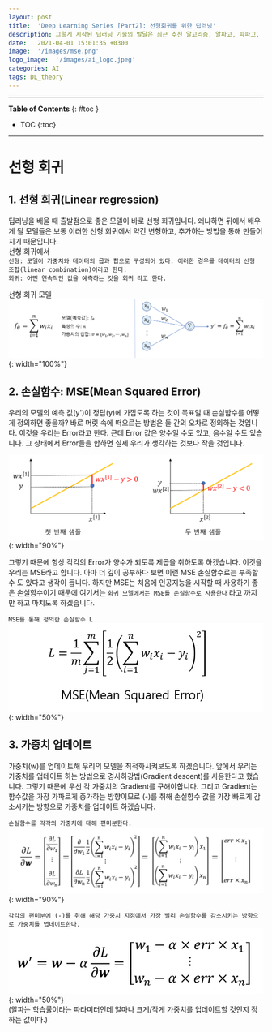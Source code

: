 ```yaml
---
layout: post
title:  'Deep Learning Series [Part2]: 선형회귀를 위한 딥러닝'
description: 그렇게 시작된 딥러닝 기술의 발달은 최근 추천 알고리즘, 알파고, 파파고, 자율 주행 등 많은 분야에서 엄청난 변화를 가져오고 있습니다.
date:   2021-04-01 15:01:35 +0300
image:  '/images/mse.png'
logo_image:  '/images/ai_logo.jpeg'
categories: AI
tags: DL_theory
---
```

---

**Table of Contents**
{: #toc }
*  TOC
{:toc}

---

# 선형 회귀

## 1. 선형 회귀(Linear regression)  

딥러닝을 배울 때 출발점으로 좋은 모델이 바로 선형 회귀입니다. 왜냐하면 뒤에서 배우게 될 모델들은 보통 이러한 선형 회귀에서 약간 변형하고, 추가하는 방법을 통해 만들어 지기 때문입니다.  
선형 회귀에서  
`선형: 모델이 가중치와 데이터의 곱과 합으로 구성되어 있다. 이러한 경우를 데이터의 선형 조합(linear combination)이라고 한다.`  
`회귀: 어떤 연속적인 값을 예측하는 것을 회귀 라고 한다.`

선형 회귀 모델  
![](/images/linear.png){: width="100%"}






## 2. 손실함수: MSE(Mean Squared Error)  

우리의 모델의 예측 값(y')이 정답(y)에 가깝도록 하는 것이 목표일 때 손실함수를 어떻게 정의하면 좋을까? 바로 머릿 속에 떠오르는 방법은 둘 간의 오차로 정의하는 것입니다. 이것을 우리는 Error라고 한다. 근데 Error 값은 양수일 수도 있고, 음수일 수도 있습니다. 그 상태에서 Error들을 합하면 실제 우리가 생각하는 것보다 작을 것입니다.  

![](/images/mse.png){: width="90%"}  

그렇기 때문에 항상 각각의 Error가 양수가 되도록 제곱을 취하도록 하겠습니다. 이것을 우리는 MSE라고 합니다. 아마 더 깊이 공부하다 보면 이런 MSE 손실함수로는 부족할 수 도 있다고 생각이 듭니다. 하지만 MSE는 처음에 인공지능을 시작할 때 사용하기 좋은 손실함수이기 때문에 여기서는 `회귀 모델에서는 MSE를 손실함수로 사용한다` 라고 까지만 하고 마치도록 하겠습니다.  

`MSE를 통해 정의한 손실함수 L`  
![](/images/mse_equ.png){: width="50%"}  

## 3. 가중치 업데이트  

가중치(w)를 업데이트해 우리의 모델을 최적화시켜보도록 하겠습니다. 앞에서 우리는 가중치를 업데이트 하는 방법으로 경사하강법(Gradient descent)를 사용한다고 했습니다. 그렇기 때문에 우선 각 가중치의 Gradient를 구해야합니다. 그리고 Gradient는 함수값을 가장 가파르게 증가하는 방향이므로 (-)를 취해 손실함수 값을 가장 빠르게 감소시키는 방향으로 가중치를 업데이트 하겠습니다.  

`손실함수를 각각의 가중치에 대해 편미분한다.`  
![](/images/gradient.png){: width="90%"}  

`각각의 편미분에 (-)를 취해 해당 가중치 지점에서 가장 빨리 손실함수를 감소시키는 방향으로 가중치를 업데이트한다.`  
![](/images/w_prime.png){: width="50%"}  
(알파는 학습률이라는 파라미터인데 얼마나 크게/작게 가중치를 업데이트할 것인지 정하는 값이다.)